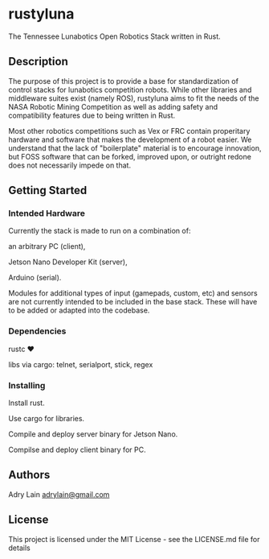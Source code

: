 # rustyluna

The Tennessee Lunabotics Open Robotics Stack written in Rust.

## Description

The purpose of this project is to provide a base for standardization of control stacks for lunabotics competition robots. While other libraries and middleware suites exist (namely ROS), rustyluna aims to fit the needs of the NASA Robotic Mining Competition as well as adding safety and compatibility features due to being written in Rust. 

Most other robotics competitions such as Vex or FRC contain properitary hardware and software that makes the development of a robot easier. We understand that the lack of "boilerplate" material is to encourage innovation, but FOSS software that can be forked, improved upon, or outright redone does not necessarily impede on that. 

## Getting Started

### Intended Hardware

Currently the stack is made to run on a combination of:


an arbitrary PC (client), 

Jetson Nano Developer Kit (server),

Arduino (serial).


Modules for additional types of input (gamepads, custom, etc) and sensors are not currently intended to be included in the base stack. These will have to be added or adapted into the codebase.


### Dependencies

rustc ❤️


libs via cargo: telnet, serialport, stick, regex

### Installing

Install rust.

Use cargo for libraries.

Compile and deploy server binary for Jetson Nano.

Compilse and deploy client binary for PC.



## Authors

Adry Lain adrylain@gmail.com


## License

This project is licensed under the MIT License - see the LICENSE.md file for details
